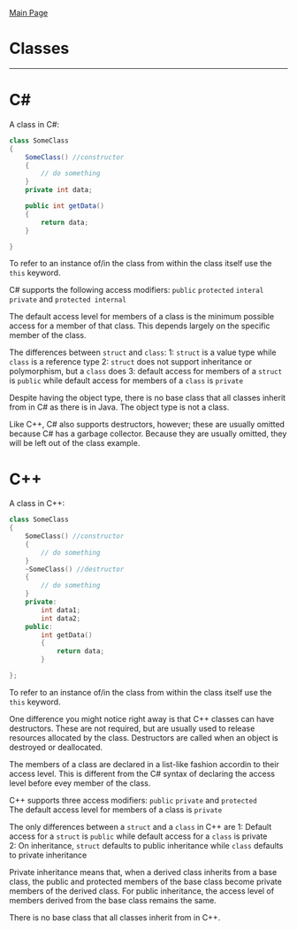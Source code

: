 [Main Page](README.md)

# Classes
-------------------------
C#
===
A class in C#: 
```C#
class SomeClass
{
	SomeClass() //constructor
	{
		// do something
	}
	private	int data;

	public int getData()
	{
		return data;
	}

}
```
To refer to an instance of/in the class from within the class itself use the `this` keyword. 

C# supports the following access modifiers: `public` `protected` `interal` `private` and `protected internal`

The default access level for members of a class is the minimum possible access for a member of that class. This depends largely on the specific member of the class.

The differences between `struct` and `class`:
	1: `struct` is a value type while `class` is a reference type
	2: `struct` does not support inheritance or polymorphism, but a `class` does
	3: default access for members of a `struct` is `public` while default access for members of a `class` is `private` 

Despite having the object type, there is no base class that all classes inherit from in C# as there is in Java. The object type is not a class.  

Like C++, C# also supports destructors, however; these are usually omitted because C# has a garbage collector. Because they are usually omitted, they will be left out of the class example.  

C++
===
A class in C++:  
```C++
class SomeClass
{
	SomeClass() //constructor
	{
		// do something
	}
	~SomeClass() //destructor
	{
		// do something
	}
	private:
		int data1;
		int data2;
	public: 
		int getData()
		{
			return data;
		}

};
```
To refer to an instance of/in the class from within the class itself use the `this` keyword.

One difference you might notice right away is that C++ classes can have destructors. These are not required, but are usually used to release resources allocated by the class. Destructors are called when an object is destroyed or deallocated.   

The members of a class are declared in a list-like fashion accordin to their access level. This is different from the C# syntax of declaring the access level before evey member of the class.  

C++ supports three access modifiers: `public` `private` and `protected`  
The default access level for members of a class is `private`

The only differences between a `struct` and a `class` in C++ are 
	1: Default access for a `struct` is `public` while default access for a `class` is private  
	2: On inheritance, `struct` defaults to public inheritance while `class` defaults to private inheritance

Private inheritance means that, when a derived class inherits from a base class, the public and protected members of the base class become private members of the derived class. For public inheritance, the access level of members derived from the base class remains the same.  

There is no base class that all classes inherit from in C++.